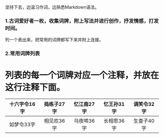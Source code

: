 坚持下去，边温习作词，边熟悉Markdown语法。
### 1.古词爱好者一枚，收集词牌，附上写法并进行创作，抒发情感，打发时间。

列一个表出来，把常用的词牌都写下来并附上连接。
### 2.常用词牌列表


# 列表的每一个词牌对应一个注释，并放在这行注释下面。


| 十六字令16字   |	捣练子27字  |	忆江南27字  |	忆王孙31字  |	调笑令32字 |
|:--------------:|  :----------:| :----------:| :----------:| :---------:|
|	如梦令33字     |	相见欢36字  | 乌夜啼36字  |	长相思36字  |	生查子40字 |
